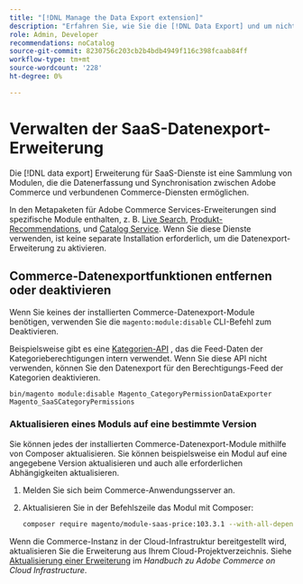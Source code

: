 ```yaml
---
title: "[!DNL Manage the Data Export extension]"
description: "Erfahren Sie, wie Sie die [!DNL Data Export] und um nicht erforderliche Datenexportdienste zu entfernen oder zu deaktivieren."
role: Admin, Developer
recommendations: noCatalog
source-git-commit: 8230756c203cb2b4bdb4949f116c398fcaab84ff
workflow-type: tm+mt
source-wordcount: '228'
ht-degree: 0%

---
```



# Verwalten der SaaS-Datenexport-Erweiterung

Die [!DNL data export] Erweiterung für SaaS-Dienste ist eine Sammlung von Modulen, die die Datenerfassung und Synchronisation zwischen Adobe Commerce und verbundenen Commerce-Diensten ermöglichen.

In den Metapaketen für Adobe Commerce Services-Erweiterungen sind spezifische Module enthalten, z. B. [Live Search](/help/live-search/overview.md), [Produkt-Recommendations](/help/product-recommendations/overview.md), und [Catalog Service](/help/catalog-service/overview.md). Wenn Sie diese Dienste verwenden, ist keine separate Installation erforderlich, um die Datenexport-Erweiterung zu aktivieren.

## Commerce-Datenexportfunktionen entfernen oder deaktivieren

Wenn Sie keines der installierten Commerce-Datenexport-Module benötigen, verwenden Sie die `magento:module:disable` CLI-Befehl zum Deaktivieren.

Beispielsweise gibt es eine [Kategorien-API](https://developer.adobe.com/commerce/services/graphql/catalog-service/categories/) , das die Feed-Daten der Kategorieberechtigungen intern verwendet. Wenn Sie diese API nicht verwenden, können Sie den Datenexport für den Berechtigungs-Feed der Kategorien deaktivieren.

```shell script
bin/magento module:disable Magento_CategoryPermissionDataExporter Magento_SaaSCategoryPermissions
```

### Aktualisieren eines Moduls auf eine bestimmte Version

Sie können jedes der installierten Commerce-Datenexport-Module mithilfe von Composer aktualisieren. Sie können beispielsweise ein Modul auf eine angegebene Version aktualisieren und auch alle erforderlichen Abhängigkeiten aktualisieren.

1. Melden Sie sich beim Commerce-Anwendungsserver an.

1. Aktualisieren Sie in der Befehlszeile das Modul mit Composer:

   ```bash
   composer require magento/module-saas-price:103.3.1 --with-all-dependencies
   ```

Wenn die Commerce-Instanz in der Cloud-Infrastruktur bereitgestellt wird, aktualisieren Sie die Erweiterung aus Ihrem Cloud-Projektverzeichnis. Siehe [Aktualisierung einer Erweiterung](https://experienceleague.adobe.com/en/docs/commerce-cloud-service/user-guide/configure-store/extensions#upgrade-an-extension) im _Handbuch zu Adobe Commerce on Cloud Infrastructure_.




